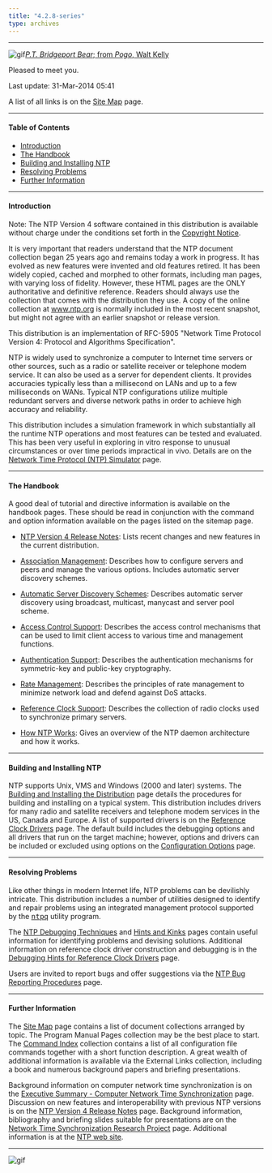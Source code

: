```yaml
---
title: "4.2.8-series"
type: archives
---
```


* * *

![gif](/archives/pic/barnstable.gif)[_P.T. Bridgeport Bear_; from _Pogo_, Walt Kelly](/reflib/pictures)

Pleased to meet you.

Last update: 31-Mar-2014 05:41

A list of all links is on the [Site Map](/archives/4.2.8-series/sitemap) page.

* * *

#### Table of Contents

*   [Introduction](/archives/4.2.8-series/#introduction)
*   [The Handbook](/archives/4.2.8-series/#the-handbook)
*   [Building and Installing NTP](/archives/4.2.8-series/#building-and-installing-ntp)
*   [Resolving Problems](/archives/4.2.8-series/#resolving-problems)
*   [Further Information](/archives/4.2.8-series/#further-information)

* * *

#### Introduction

Note: The NTP Version 4 software contained in this distribution is available without charge under the conditions set forth in the [Copyright Notice](/archives/4.2.8-series/copyright).

It is very important that readers understand that the NTP document collection began 25 years ago and remains today a work in progress. It has evolved as new features were invented and old features retired. It has been widely copied, cached and morphed to other formats, including man pages, with varying loss of fidelity. However, these HTML pages are the ONLY authoritative and definitive reference. Readers should always use the collection that comes with the distribution they use. A copy of the online collection at www.ntp.org is normally included in the most recent snapshot, but might not agree with an earlier snapshot or release version.

This distribution is an implementation of RFC-5905 "Network Time Protocol Version 4: Protocol and Algorithms Specification".  

NTP is widely used to synchronize a computer to Internet time servers or other sources, such as a radio or satellite receiver or telephone modem service. It can also be used as a server for dependent clients. It provides accuracies typically less than a millisecond on LANs and up to a few milliseconds on WANs. Typical NTP configurations utilize multiple redundant servers and diverse network paths in order to achieve high accuracy and reliability.

This distribution includes a simulation framework in which substantially all the runtime NTP operations and most features can be tested and evaluated. This has been very useful in exploring in vitro response to unusual circumstances or over time periods impractical in vivo. Details are on the [Network Time Protocol (NTP) Simulator](/archives/4.2.8-series/ntpdsim) page.

* * *

#### The Handbook

A good deal of tutorial and directive information is available on the handbook pages. These should be read in conjunction with the command and option information available on the pages listed on the sitemap page.

* [NTP Version 4 Release Notes](/archives/4.2.8-series/release): Lists recent changes and new features in the current distribution.

* [Association Management](/archives/4.2.8-series/assoc): Describes how to configure servers and peers and manage the various options. Includes automatic server discovery schemes.

* [Automatic Server Discovery Schemes](/archives/4.2.8-series/discover): Describes automatic server discovery using broadcast, multicast, manycast and server pool scheme.

* [Access Control Support](/archives/4.2.8-series/access): Describes the access control mechanisms that can be used to limit client access to various time and management functions.

* [Authentication Support](/archives/4.2.8-series/authentic): Describes the authentication mechanisms for symmetric-key and public-key cryptography.

* [Rate Management](/archives/4.2.8-series/rate): Describes the principles of rate management to minimize network load and defend against DoS attacks.

* [Reference Clock Support](/archives/4.2.8-series/refclock): Describes the collection of radio clocks used to synchronize primary servers.

* [How NTP Works](/archives/4.2.8-series/warp): Gives an overview of the NTP daemon architecture and how it works.

* * *

#### Building and Installing NTP

NTP supports Unix, VMS and Windows (2000 and later) systems. The [Building and Installing the Distribution](/archives/4.2.8-series/build) page details the procedures for building and installing on a typical system. This distribution includes drivers for many radio and satellite receivers and telephone modem services in the US, Canada and Europe. A list of supported drivers is on the [Reference Clock Drivers](/archives/4.2.8-series/refclock) page. The default build includes the debugging options and all drivers that run on the target machine; however, options and drivers can be included or excluded using options on the [Configuration Options](/archives/4.2.8-series/config) page.

* * *

#### Resolving Problems

Like other things in modern Internet life, NTP problems can be devilishly intricate. This distribution includes a number of utilities designed to identify and repair problems using an integrated management protocol supported by the [<tt>ntpq</tt>](/archives/4.2.8-series/ntpq) utility program.

The [NTP Debugging Techniques](/archives/4.2.8-series/debug) and [Hints and Kinks](/archives/4.2.8-series/hints) pages contain useful information for identifying problems and devising solutions. Additional information on reference clock driver construction and debugging is in the [Debugging Hints for Reference Clock Drivers](/archives/4.2.8-series/rdebug) page.

Users are invited to report bugs and offer suggestions via the [NTP Bug Reporting Procedures](/archives/4.2.8-series/bugs) page.

* * *

#### Further Information

The [Site Map](/archives/4.2.8-series/sitemap) page contains a list of document collections arranged by topic. The Program Manual Pages collection may be the best place to start. The [Command Index](/archives/4.2.8-series/comdex) collection contains a list of all configuration file commands together with a short function description. A great wealth of additional information is available via the External Links collection, including a book and numerous background papers and briefing presentations.

Background information on computer network time synchronization is on the [Executive Summary - Computer Network Time Synchronization](/reflib/exec) page. Discussion on new features and interoperability with previous NTP versions is on the [NTP Version 4 Release Notes](/archives/4.2.8-series/release) page. Background information, bibliography and briefing slides suitable for presentations are on the [Network Time Synchronization Research Project](/reflib/ntp) page. Additional information is at the [NTP web site](http://www.ntp.org).

* * *

![gif](/archives/pic/pogo1a.gif)